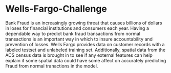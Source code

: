 # Wells-Fargo-Challenge

Bank Fraud is an increasingly growing threat that causes billions of dollars in loses for financial institutions and consumers each year. Having a dependable way to predict bank fraud transactions from normal transactions is an important way in which to insure accountability and prevention of losses. Wells Fargo provides data on customer records with a labeled testset and unlabeled training set. Additionally, spatial data from the ACS census data is brought in to see if any external features can help explain if some spatial data could have some affect on accurately predicting Fraud from normal tranactions in the model. 
